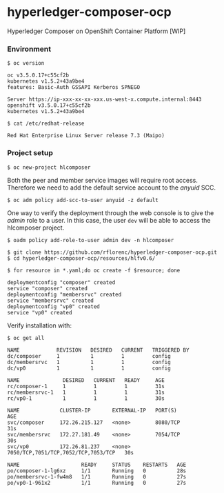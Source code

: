 # hyperledger-composer-ocp
Hyperledger Composer on OpenShift Container Platform [WIP]


### Environment
```
$ oc version

oc v3.5.0.17+c55cf2b
kubernetes v1.5.2+43a9be4
features: Basic-Auth GSSAPI Kerberos SPNEGO

Server https://ip-xxx-xx-xx-xxx.us-west-x.compute.internal:8443
openshift v3.5.0.17+c55cf2b
kubernetes v1.5.2+43a9be4
```

```
$ cat /etc/redhat-release 

Red Hat Enterprise Linux Server release 7.3 (Maipo)
```

### Project setup

```
$ oc new-project hlcomposer
```


Both the peer and member service images will require root access.
Therefore we need to add the default service account to the *anyuid* SCC.
```
$ oc adm policy add-scc-to-user anyuid -z default
```


One way to verify the deployment through the web console is to give
the *admin* role to a user. In this case, the user `dev` will be able to access 
the hlcomposer project. 
```
$ oadm policy add-role-to-user admin dev -n hlcomposer
```

```
$ git clone https://github.com/rflorenc/hyperledger-composer-ocp.git
$ cd hyperledger-composer-ocp/resources/hlfv0.6/

$ for resource in *.yaml;do oc create -f $resource; done

deploymentconfig "composer" created
service "composer" created
deploymentconfig "membersrvc" created
service "membersrvc" created
deploymentconfig "vp0" created
service "vp0" created
```


Verify installation with:

``` 
$ oc get all 

NAME            REVISION   DESIRED   CURRENT   TRIGGERED BY
dc/composer     1          1         1         config
dc/membersrvc   1          1         1         config
dc/vp0          1          1         1         config

NAME              DESIRED   CURRENT   READY     AGE
rc/composer-1     1         1         1         31s
rc/membersrvc-1   1         1         1         31s
rc/vp0-1          1         1         1         30s

NAME             CLUSTER-IP       EXTERNAL-IP   PORT(S)                               AGE
svc/composer     172.26.215.127   <none>        8080/TCP                              31s
svc/membersrvc   172.27.181.49    <none>        7054/TCP                              30s
svc/vp0          172.26.81.237    <none>        7050/TCP,7051/TCP,7052/TCP,7053/TCP   30s

NAME                    READY     STATUS    RESTARTS   AGE
po/composer-1-lg6xz     1/1       Running   0          28s
po/membersrvc-1-fw4m8   1/1       Running   0          27s
po/vp0-1-961x2          1/1       Running   0          27s

```

